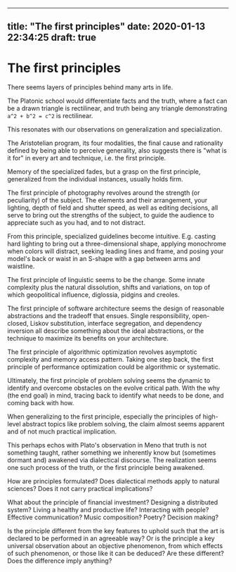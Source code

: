 
---
title: "The first principles"
date: 2020-01-13 22:34:25
draft: true
---

# The first principles

There seems layers of principles behind many arts in life.

The Platonic school would differentiate facts and the truth, where a fact can be a drawn triangle is rectilinear, and truth being any triangle demonstrating `a^2 + b^2 = c^2` is rectilinear.

This resonates with our observations on generalization and specialization.

The Aristotelian program, its four modalities, the final cause and rationality defined by being able to perceive generality, also suggests there is "what is it for" in every art and technique, i.e. the first principle.

Memory of the specialized fades, but a grasp on the first principle, generalized from the individual instances, usually holds firm.

The first principle of photography revolves around the strength (or peculiarity) of the subject.
The elements and their arrangement, your lighting, depth of field and shutter speed, as well as editing decisions, all serve to bring out the strengths of the subject, to guide the audience to appreciate such as you had, and to not distract.

From this principle, specialized guidelines become intuitive.
E.g. casting hard lighting to bring out a three-dimensional shape, applying monochrome when colors will distract, seeking leading lines and frame, and posing your model's back or waist in an S-shape with a gap between arms and waistline.

The first principle of linguistic seems to be the change. Some innate complexity plus the natural dissolution, shifts and variations, on top of which geopolitical influence, diglossia, pidgins and creoles.

The first principle of software architecture seems the design of reasonable abstractions and the tradeoff that ensues.
Single responsibility, open-closed, Liskov substitution, interface segregation, and dependency inversion all describe something about the ideal abstractions, or the technique to maximize its benefits on your architecture.

The first principle of algorithmic optimization revolves asymptotic complexity and memory access pattern.
Taking one step back, the first principle of performance optimization could be algorithmic or systematic.

Ultimately, the first principle of problem solving seems the dynamic to identify and overcome obstacles on the evolve critical path.
With the why (the end goal) in mind, tracing back to identify what needs to be done, and coming back with how.

When generalizing to the first principle, especially the principles of high-level abstract topics like problem solving, the claim almost seems apparent and of not much practical implication.

This perhaps echos with Plato's observation in Meno that truth is not something taught, rather something we inherently know but (sometimes dormant and) awakened via dialectical discourse.
The realization seems one such process of the truth, or the first principle being awakened.

How are principles formulated? Does dialectical methods apply to natural sciences? Does it not carry practical implications?

What about the principle of financial investment? Designing a distributed system? Living a healthy and productive life? Interacting with people? Effective communication? Music composition? Poetry? Decision making?

Is the principle different from the key features to uphold such that the art is declared to be performed in an agreeable way?
Or is the principle a key universal observation about an objective phenomenon, from which effects of such phenomenon, or those like it can be deduced?
Are these different? Does the difference imply anything?
